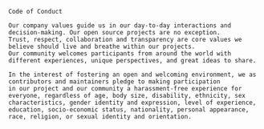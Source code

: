 
    Code of Conduct
    
    Our company values guide us in our day-to-day interactions and decision-making. Our open source projects are no exception.
    Trust, respect, collaboration and transparency are core values we believe should live and breathe within our projects.
    Our community welcomes participants from around the world with different experiences, unique perspectives, and great ideas to share.
    
    In the interest of fostering an open and welcoming environment, we as contributors and maintainers pledge to making participation
    in our project and our community a harassment-free experience for everyone, regardless of age, body size, disability, ethnicity, sex 
    characteristics, gender identity and expression, level of experience, education, socio-economic status, nationality, personal appearance,
    race, religion, or sexual identity and orientation.
 
